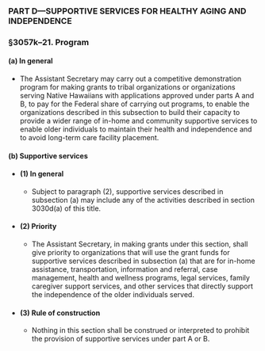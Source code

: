 ### PART D—SUPPORTIVE SERVICES FOR HEALTHY AGING AND INDEPENDENCE

### §3057k–21. Program
#### (a) In general
* The Assistant Secretary may carry out a competitive demonstration program for making grants to tribal organizations or organizations serving Native Hawaiians with applications approved under parts A and B, to pay for the Federal share of carrying out programs, to enable the organizations described in this subsection to build their capacity to provide a wider range of in-home and community supportive services to enable older individuals to maintain their health and independence and to avoid long-term care facility placement.

#### (b) Supportive services
* #### (1) In general
  * Subject to paragraph (2), supportive services described in subsection (a) may include any of the activities described in section 3030d(a) of this title.

* #### (2) Priority
  * The Assistant Secretary, in making grants under this section, shall give priority to organizations that will use the grant funds for supportive services described in subsection (a) that are for in-home assistance, transportation, information and referral, case management, health and wellness programs, legal services, family caregiver support services, and other services that directly support the independence of the older individuals served.

* #### (3) Rule of construction
  * Nothing in this section shall be construed or interpreted to prohibit the provision of supportive services under part A or B.